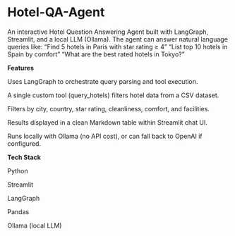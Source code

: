 # Hotel-QA-Agent
An interactive Hotel Question Answering Agent built with LangGraph, Streamlit, and a local LLM (Ollama). The agent can answer natural language queries like:  “Find 5 hotels in Paris with star rating ≥ 4”  “List top 10 hotels in Spain by comfort”  “What are the best rated hotels in Tokyo?”

**Features**

Uses LangGraph to orchestrate query parsing and tool execution.

A single custom tool (query_hotels) filters hotel data from a CSV dataset.

Filters by city, country, star rating, cleanliness, comfort, and facilities.

Results displayed in a clean Markdown table within Streamlit chat UI.

Runs locally with Ollama (no API cost), or can fall back to OpenAI if configured.

**Tech Stack**

Python

Streamlit

LangGraph

Pandas

Ollama (local LLM)
